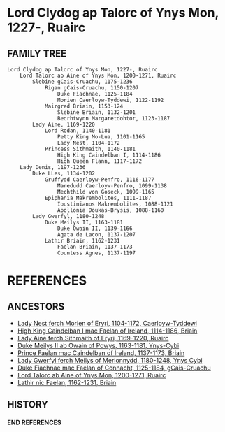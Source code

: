 # Lord Clydog ap Talorc of Ynys Mon, 1227-, Ruairc

## FAMILY TREE
```
Lord Clydog ap Talorc of Ynys Mon, 1227-, Ruairc
    Lord Talorc ab Aine of Ynys Mon, 1200-1271, Ruairc
        Slebine gCais-Cruachu, 1175-1236	
            Rigan gCais-Cruachu, 1150-1207
                Duke Fiachnae, 1125-1184
                Morien Caerloyw-Tyddewi, 1122-1192
            Mairgred Briain, 1153-124
                Slebine Briain, 1132-1201
                Beorhtwynn Margaretdohtor, 1123-1187
        Lady Aine, 1169-1220
            Lord Rodan, 1140-1181
                Petty King Mo-Lua, 1101-1165
                Lady Nest, 1104-1172
            Princess Sithmaith, 1140-1181
                High King Caindelban I, 1114-1186
                High Queen Flann, 1117-1172
    Lady Denis, 1197-1236
        Duke LLes, 1134-1202
            Gruffydd Caerloyw-Penfro, 1116-1177
                Maredudd Caerloyw-Penfro, 1099-1138
                Mechthild von Goseck, 1099-1165
            Epiphania Makrembolites, 1111-1187
                Ioustinianos Makrembolites, 1088-1121
                Apollonia Doukas-Brysis, 1088-1160
        Lady Gwerfyl, 1180-1248
            Duke Meilys II, 1163-1181
                Duke Owain II, 1139-1166
                Agata de Lacon, 1137-1207
            Lathir Briain, 1162-1231
                Faelan Briain, 1137-1173	
                Countess Agnes, 1137-1197
```


# REFERENCES

## ANCESTORS
* [Lady Nest ferch Morien of Eryri, 1104-1172, Caerloyw-Tyddewi](nest_ferch_morien_1104.md)
* [High King Caindelban I mac Faelan of Ireland, 1114-1186, Briain](caindelban_i_mac_faelan_1114.md)
* [Lady Aine ferch Sithmaith of Eryri, 1169-1220, Ruairc](aine_ferch_sithmaith_1169.md)
* [Duke Meilys II ab Owain of Powys, 1163-1181, Ynys-Cybi](meilys_ii_ab_owain_1163.md)
* [Prince Faelan mac Caindelban of Ireland, 1137-1173, Briain](faelan_mac_caindelban_1137.md)
* [Lady Gwerfyl ferch Meilys of Merionnydd, 1180-1248, Ynys Cybi](gwerfyl_ferch_meilys_1180.md)
* [Duke Fiachnae mac Faelan of Connacht, 1125-1184, gCais-Cruachu](fiachnae_mac_faelan_1125.md)
* [Lord Talorc ab Aine of Ynys Mon, 1200-1271, Ruairc](talorc_ab_aine_1200.md)
* [Lathir nic Faelan, 1162-1231, Briain](lathir_nic_faelan_1162.md)

## HISTORY

#### END REFERENCES
